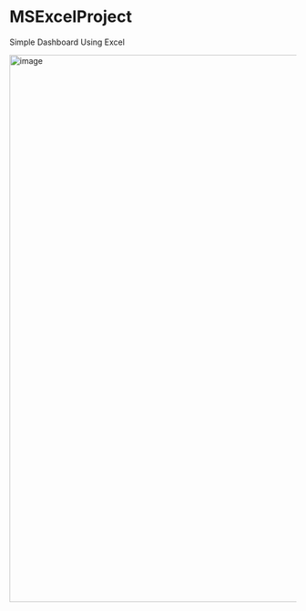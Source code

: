# MSExcelProject
Simple Dashboard Using Excel 

<img width="960" alt="image" src="https://github.com/MohammedIrfan7/MSExcelProject/assets/93642529/911e96e1-fdc9-428a-9629-551d4588ac93">
